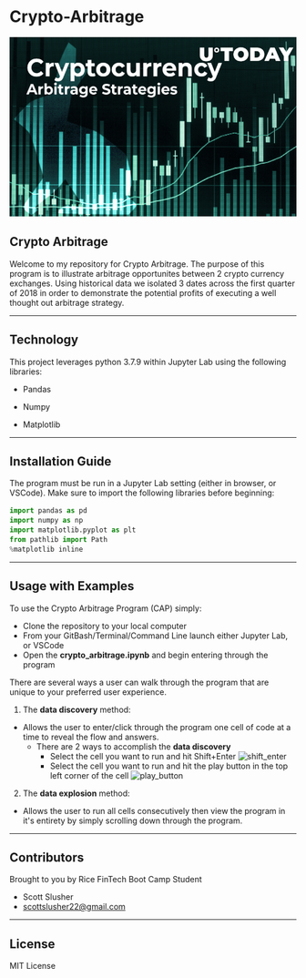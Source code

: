 # Crypto-Arbitrage

![](Starter_Code/Starter_Code/Images/cryptocurrency_arbitrage_strategies_image.jpg)

## Crypto Arbitrage

Welcome to my repository for Crypto Arbitrage. The purpose of this program is to illustrate arbitrage opportunites between 2 crypto currency exchanges. Using historical data we isolated 3 dates across the first quarter of 2018 in order to demonstrate the potential profits of executing a well thought out arbitrage strategy. 

---

## Technology 

This project leverages python 3.7.9 within Jupyter Lab using the following libraries:

* Pandas

* Numpy

* Matplotlib

---

## Installation Guide

The program must be run in a Jupyter Lab setting (either in browser, or VSCode). Make sure to import the following libraries before beginning: 

```python
import pandas as pd
import numpy as np
import matplotlib.pyplot as plt
from pathlib import Path
%matplotlib inline
```

---

## Usage with Examples

To use the Crypto Arbitrage Program (CAP) simply:
* Clone the repository to your local computer
* From your GitBash/Terminal/Command Line launch either Jupyter Lab, or VSCode
* Open the **crypto_arbitrage.ipynb** and begin entering through the program

There are several ways a user can walk through the program that are unique to your preferred user experience. 
1) The **data discovery** method:
* Allows the user to enter/click through the program one cell of code at a time to reveal the flow and answers. 
    * There are 2 ways to accomplish the **data discovery**
        * Select the cell you want to run and hit Shift+Enter
        ![shift_enter](Starter_Code/Starter_Code/Images/run_kernel_with_shift_enter.gif)
        * Select the cell you want to run and hit the play button in the top left corner of the cell
        ![play_button](Starter_Code/Starter_Code/Images/run_kernel_with_play_button.gif)
2) The **data explosion** method:
* Allows the user to run all cells consecutively then view the program in it's entirety by simply scrolling down through the program.

---

## Contributors

Brought to you by Rice FinTech Boot Camp Student

* Scott Slusher
* scottslusher22@gmail.com

---

## License

MIT License
